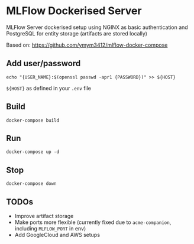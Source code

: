 # MLFlow Dockerised Server

MLFlow Server dockerised setup using NGINX as basic authentication and PostgreSQL for entity storage (artifacts are stored locally)

Based on: https://github.com/ymym3412/mlflow-docker-compose

## Add user/password

```
echo "{USER_NAME}:$(openssl passwd -apr1 {PASSWORD})" >> ${HOST}
```

`${HOST}` as defined in your `.env` file

## Build

```
docker-compose build
```

## Run

```
docker-compose up -d
```

## Stop

```
docker-compose down
```

## TODOs

- Improve artifact storage
- Make ports more flexible (currently fixed due to `acme-companion`, including `MLFLOW_PORT` in env)
- Add GoogleCloud and AWS setups
